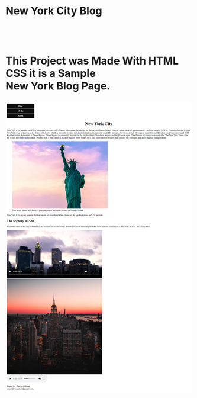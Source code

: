 <h1>New York City Blog<h1><br>

This Project was Made With HTML CSS it is a Sample<br>
New York Blog Page.

<img src="screencapture-file-C-Users-devon-Promineo-New-York-City-Blog-ny-html-2022-09-20-22_12_32.png">



 

 
